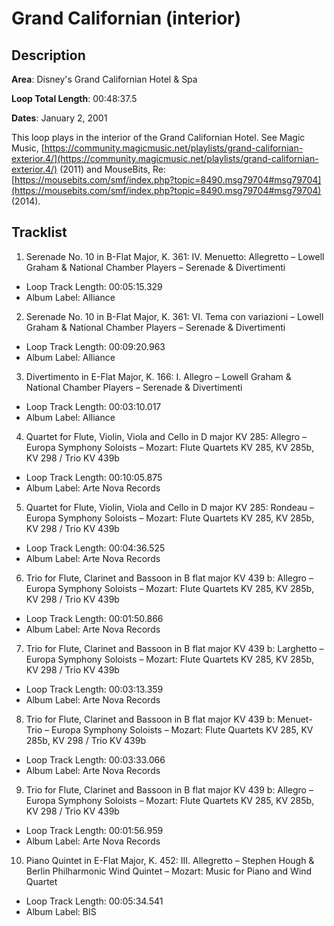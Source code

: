 # Grand Californian (interior)

## Description

**Area**: Disney's Grand Californian Hotel & Spa

**Loop Total Length**: 00:48:37.5

**Dates**: January 2, 2001

This loop plays in the interior of the Grand Californian Hotel. See Magic Music, [https://community.magicmusic.net/playlists/grand-californian-exterior.4/](https://community.magicmusic.net/playlists/grand-californian-exterior.4/) (2011) and MouseBits, Re: [https://mousebits.com/smf/index.php?topic=8490.msg79704#msg79704](https://mousebits.com/smf/index.php?topic=8490.msg79704#msg79704) (2014).

## Tracklist

1. Serenade No. 10 in B-Flat Major, K. 361: IV. Menuetto: Allegretto – Lowell Graham & National Chamber Players – Serenade & Divertimenti
- Loop Track Length: 00:05:15.329
- Album Label: Alliance

2. Serenade No. 10 in B-Flat Major, K. 361: VI. Tema con variazioni – Lowell Graham & National Chamber Players – Serenade & Divertimenti
- Loop Track Length: 00:09:20.963
- Album Label: Alliance

3. Divertimento in E-Flat Major, K. 166: I. Allegro – Lowell Graham & National Chamber Players – Serenade & Divertimenti
- Loop Track Length: 00:03:10.017
- Album Label: Alliance

4. Quartet for Flute, Violin, Viola and Cello in D major KV 285: Allegro – Europa Symphony Soloists – Mozart: Flute Quartets KV 285, KV 285b, KV 298 / Trio KV 439b
- Loop Track Length: 00:10:05.875
- Album Label: Arte Nova Records

5. Quartet for Flute, Violin, Viola and Cello in D major KV 285: Rondeau – Europa Symphony Soloists – Mozart: Flute Quartets KV 285, KV 285b, KV 298 / Trio KV 439b
- Loop Track Length: 00:04:36.525
- Album Label: Arte Nova Records

6. Trio for Flute, Clarinet and Bassoon in B flat major KV 439 b: Allegro – Europa Symphony Soloists – Mozart: Flute Quartets KV 285, KV 285b, KV 298 / Trio KV 439b
- Loop Track Length: 00:01:50.866
- Album Label: Arte Nova Records

7. Trio for Flute, Clarinet and Bassoon in B flat major KV 439 b: Larghetto – Europa Symphony Soloists – Mozart: Flute Quartets KV 285, KV 285b, KV 298 / Trio KV 439b
- Loop Track Length: 00:03:13.359
- Album Label: Arte Nova Records

8. Trio for Flute, Clarinet and Bassoon in B flat major KV 439 b: Menuet- Trio – Europa Symphony Soloists – Mozart: Flute Quartets KV 285, KV 285b, KV 298 / Trio KV 439b
- Loop Track Length: 00:03:33.066
- Album Label: Arte Nova Records

9. Trio for Flute, Clarinet and Bassoon in B flat major KV 439 b: Allegro – Europa Symphony Soloists – Mozart: Flute Quartets KV 285, KV 285b, KV 298 / Trio KV 439b
- Loop Track Length: 00:01:56.959
- Album Label: Arte Nova Records

10. Piano Quintet in E-Flat Major, K. 452: III. Allegretto – Stephen Hough & Berlin Philharmonic Wind Quintet – Mozart: Music for Piano and Wind Quartet
- Loop Track Length: 00:05:34.541
- Album Label: BIS
